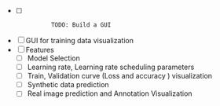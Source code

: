 - [ ]               TODO: Build a GUI

- [ ] GUI for training data visualization
- [ ] Features
    - [ ] Model Selection
    - [ ] Learning rate, Learning rate scheduling parameters
    - [ ] Train, Validation curve (Loss and accuracy ) visualization
    - [ ] Synthetic data prediction
    - [ ] Real image prediction and Annotation Visualization